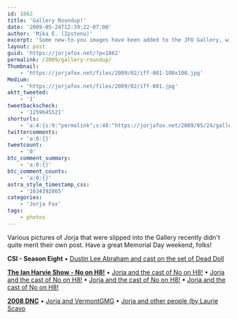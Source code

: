 ```yaml
---
id: 1862
title: 'Gallery Roundup!'
date: '2009-05-24T12:39:22-07:00'
author: 'Mika E. (Ipstenu)'
excerpt: 'Some new-to-you images have been added to the JFO Gallery, with many thanks to Ian Harvie and DNC participants!'
layout: post
guid: 'https://jorjafox.net/?p=1862'
permalink: /2009/gallery-roundup/
Thumbnail:
    - 'https://jorjafox.net/files/2009/02/iff-001-100x100.jpg'
Medium:
    - 'https://jorjafox.net/files/2009/02/iff-001.jpg'
aktt_tweeted:
    - '1'
tweetbackscheck:
    - '1259645521'
shorturls:
    - 'a:4:{s:9:"permalink";s:48:"https://jorjafox.net/2009/05/24/gallery-roundup/";s:7:"tinyurl";s:25:"http://tinyurl.com/mlamxm";s:4:"isgd";s:18:"http://is.gd/53f8Z";s:5:"bitly";s:20:"http://bit.ly/8v98ZX";}'
twittercomments:
    - 'a:0:{}'
tweetcount:
    - '0'
btc_comment_summary:
    - 'a:0:{}'
btc_comment_counts:
    - 'a:0:{}'
astra_style_timestamp_css:
    - '1634392865'
categories:
    - 'Jorja Fox'
tags:
    - photos
---
```


Various pictures of Jorja that were slipped into the Gallery recently didn't quite merit their own post. Have a great Memorial Day weekend, folks!

<strong>CSI - Season Eight</strong>
&bull; <a href="https://jorjafox.net/gallery/tv/csi/pub/s08/stills/801-deaddoll_003.jpg">Dustin Lee Abraham and cast on the set of Dead Doll</a>

<strong><a href="https://jorjafox.net/gallery/pub/political/20081210-noonh8/">The Ian Harvie Show - No on H8!</a></strong>
&bull; <a href="https://jorjafox.net/gallery/pub/political/20081210-noonh8/noonh8-05.jpg">Jorja and the cast of No on H8!</a>
&bull; <a href="https://jorjafox.net/gallery/pub/political/20081210-noonh8/noonh8-06.jpg">Jorja and the cast of No on H8!</a>
&bull; <a href="https://jorjafox.net/gallery/pub/political/20081210-noonh8/noonh8-07.jpg">Jorja and the cast of No on H8!</a>
&bull; <a href="https://jorjafox.net/gallery/pub/political/20081210-noonh8/noonh8-08.jpg">Jorja and the cast of No on H8!</a>

<strong><a href="https://jorjafox.net/gallery/pub/political/20080825-dnc/">2008 DNC</a></strong>
&bull; <a href="https://jorjafox.net/gallery/pub/political/20080825-dnc/dnc-vermontgmg.jpg">Jorja and VermontGMG</a>
&bull; <a href="https://jorjafox.net/gallery/pub/political/20080825-dnc/dnc-unknown02.jpg">Jorja and other people (by Laurie Scavo</a>